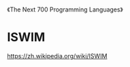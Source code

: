 
《The Next 700 Programming Languages》
# ISWIM







https://zh.wikipedia.org/wiki/ISWIM














